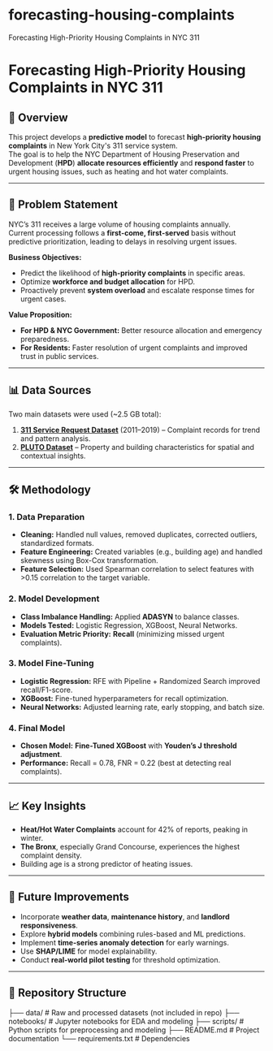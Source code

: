 # forecasting-housing-complaints
Forecasting High-Priority Housing Complaints in NYC 311

# Forecasting High-Priority Housing Complaints in NYC 311

## 📌 Overview
This project develops a **predictive model** to forecast **high-priority housing complaints** in New York City's 311 service system.  
The goal is to help the NYC Department of Housing Preservation and Development (**HPD**) **allocate resources efficiently** and **respond faster** to urgent housing issues, such as heating and hot water complaints.

---

## 🎯 Problem Statement
NYC’s 311 receives a large volume of housing complaints annually.  
Current processing follows a **first-come, first-served** basis without predictive prioritization, leading to delays in resolving urgent issues.

**Business Objectives:**
- Predict the likelihood of **high-priority complaints** in specific areas.
- Optimize **workforce and budget allocation** for HPD.
- Proactively prevent **system overload** and escalate response times for urgent cases.

**Value Proposition:**
- **For HPD & NYC Government:** Better resource allocation and emergency preparedness.
- **For Residents:** Faster resolution of urgent complaints and improved trust in public services.

---

## 📊 Data Sources
Two main datasets were used (~2.5 GB total):

1. **[311 Service Request Dataset](https://data.cityofnewyork.us/Social-Services/311-Service-Requests-from-2010-to-Present/erm2-nwe9/about_data)** (2011–2019) – Complaint records for trend and pattern analysis.
2. **[PLUTO Dataset](https://www.nyc.gov/assets/planning/download/pdf/data-maps/open-data/dwn-pluto-mappluto.pdf)** – Property and building characteristics for spatial and contextual insights.

---

## 🛠 Methodology

### 1. Data Preparation
- **Cleaning:** Handled null values, removed duplicates, corrected outliers, standardized formats.
- **Feature Engineering:** Created variables (e.g., building age) and handled skewness using Box-Cox transformation.
- **Feature Selection:** Used Spearman correlation to select features with >0.15 correlation to the target variable.

### 2. Model Development
- **Class Imbalance Handling:** Applied **ADASYN** to balance classes.
- **Models Tested:** Logistic Regression, XGBoost, Neural Networks.
- **Evaluation Metric Priority:** **Recall** (minimizing missed urgent complaints).

### 3. Model Fine-Tuning
- **Logistic Regression:** RFE with Pipeline + Randomized Search improved recall/F1-score.
- **XGBoost:** Fine-tuned hyperparameters for recall optimization.
- **Neural Networks:** Adjusted learning rate, early stopping, and batch size.

### 4. Final Model
- **Chosen Model:** **Fine-Tuned XGBoost** with **Youden’s J threshold adjustment**.
- **Performance:** Recall = 0.78, FNR = 0.22 (best at detecting real complaints).

---

## 📈 Key Insights
- **Heat/Hot Water Complaints** account for 42% of reports, peaking in winter.
- **The Bronx**, especially Grand Concourse, experiences the highest complaint density.
- Building age is a strong predictor of heating issues.

---

## 🔮 Future Improvements
- Incorporate **weather data**, **maintenance history**, and **landlord responsiveness**.
- Explore **hybrid models** combining rules-based and ML predictions.
- Implement **time-series anomaly detection** for early warnings.
- Use **SHAP/LIME** for model explainability.
- Conduct **real-world pilot testing** for threshold optimization.

---

## 📂 Repository Structure
├── data/ # Raw and processed datasets (not included in repo)
├── notebooks/ # Jupyter notebooks for EDA and modeling
├── scripts/ # Python scripts for preprocessing and modeling
├── README.md # Project documentation
└── requirements.txt # Dependencies
